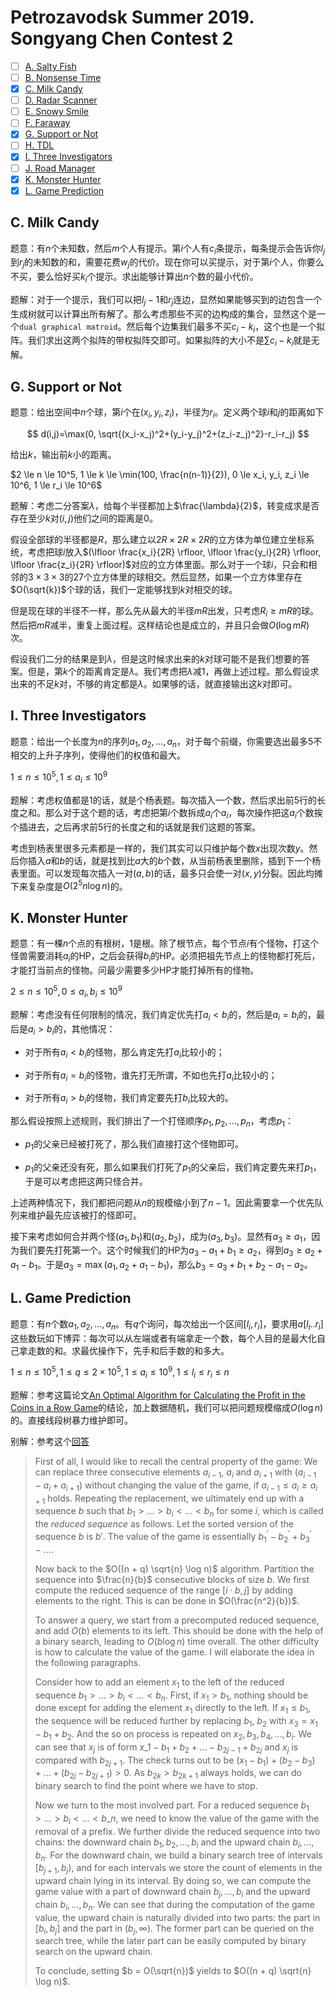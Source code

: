 # Petrozavodsk Summer 2019. Songyang Chen Contest 2

+ [ ] [A. Salty Fish](https://official.contest.yandex.ru/ptz-summer-2019/contest/13458/problems/A1/)
+ [ ] [B. Nonsense Time](https://official.contest.yandex.ru/ptz-summer-2019/contest/13458/problems/B1/)
+ [x] [C. Milk Candy](https://official.contest.yandex.ru/ptz-summer-2019/contest/13458/problems/C1/)
+ [ ] [D. Radar Scanner](https://official.contest.yandex.ru/ptz-summer-2019/contest/13458/problems/D1/)
+ [ ] [E. Snowy Smile](https://official.contest.yandex.ru/ptz-summer-2019/contest/13458/problems/E1/)
+ [ ] [F. Faraway](https://official.contest.yandex.ru/ptz-summer-2019/contest/13458/problems/F1/)
+ [x] [G. Support or Not](https://official.contest.yandex.ru/ptz-summer-2019/contest/13458/problems/G1/)
+ [ ] [H. TDL](https://official.contest.yandex.ru/ptz-summer-2019/contest/13458/problems/H1/)
+ [x] [I. Three Investigators](https://official.contest.yandex.ru/ptz-summer-2019/contest/13458/problems/I1/)
+ [ ] [J. Road Manager](https://official.contest.yandex.ru/ptz-summer-2019/contest/13458/problems/J1/)
+ [x] [K. Monster Hunter](https://official.contest.yandex.ru/ptz-summer-2019/contest/13458/problems/K1/)
+ [x] [L. Game Prediction](https://official.contest.yandex.ru/ptz-summer-2019/contest/13458/problems/L1/)

## C. Milk Candy

题意：有$n$个未知数，然后$m$个人有提示。第$i$个人有$c_i$条提示，每条提示会告诉你$l_j$到$r_j$的未知数的和，需要花费$w_j$的代价。现在你可以买提示，对于第$i$个人，你要么不买，要么恰好买$k_i$个提示。求出能够计算出$n$个数的最小代价。

题解：对于一个提示，我们可以把$l_j-1$和$r_j$连边，显然如果能够买到的边包含一个生成树就可以计算出所有解了。那么考虑那些不买的边构成的集合，显然这个是一个`dual graphical matroid`。然后每个边集我们最多不买$c_i-k_i$，这个也是一个拟阵。我们求出这两个拟阵的带权拟阵交即可。如果拟阵的大小不是$\sum c_i-k_i$就是无解。

## G. Support or Not

题意：给出空间中$n$个球，第$i$个在$(x_i,y_i,z_i)$，半径为$r_i$。定义两个球$i$和$j$的距离如下

$$
d(i,j)=\max(0, \sqrt{(x_i-x_j)^2+(y_i-y_j)^2+(z_i-z_j)^2}-r_i-r_j)
$$

给出$k$，输出前$k$小的距离。

$2 \le n \le 10^5, 1 \le k \le \min(100, \frac{n(n-1)}{2}), 0 \le x_i, y_i, z_i \le 10^6, 1 \le r_i \le 10^6$

题解：考虑二分答案$\lambda$，给每个半径都加上$\frac{\lambda}{2}$，转变成求是否存在至少$k$对$(i,j)$他们之间的距离是$0$。

假设全部球的半径都是$R$，那么建立以$2R \times 2R \times 2R$的立方体为单位建立坐标系统，考虑把球$i$放入$(\lfloor \frac{x_i}{2R} \rfloor, \lfloor \frac{y_i}{2R} \rfloor, \lfloor \frac{z_i}{2R} \rfloor)$对应的立方体里面。那么对于一个球$i$，只会和相邻的$3 \times 3 \times 3$的$27$个立方体里的球相交。然后显然，如果一个立方体里存在$O(\sqrt{k})$个球的话，我们一定能够找到$k$对相交的球。

但是现在球的半径不一样，那么先从最大的半径$mR$出发，只考虑$R_i \ge mR$的球。然后把$mR$减半，重复上面过程。这样结论也是成立的，并且只会做$O(\log mR)$次。

假设我们二分的结果是到$\lambda$，但是这时候求出来的$k$对球可能不是我们想要的答案。但是，第$k$个的距离肯定是$\lambda$。我们考虑把$\lambda$减$1$，再做上述过程。那么假设求出来的不足$k$对，不够的肯定都是$\lambda$。如果够的话，就直接输出这$k$对即可。

## I. Three Investigators

题意：给出一个长度为$n$的序列$a_1,a_2,\dots,a_n$，对于每个前缀，你需要选出最多$5$不相交的上升子序列，使得他们的权值和最大。

$1 \le n \le 10^5, 1 \le a_i \le 10^9$

题解：考虑权值都是$1$的话，就是个杨表题。每次插入一个数，然后求出前$5$行的长度之和。那么对于这个题的话，考虑把第$i$个数拆成$a_i$个$a_i$，每次操作把这$a_i$个数挨个插进去，之后再求前$5$行的长度之和的话就是我们这题的答案。

考虑到杨表里很多元素都是一样的，我们其实可以只维护每个数$x$出现次数$y$。然后你插入$a$和$b$的话，就是找到比$a$大的$b$个数，从当前杨表里删除，插到下一个杨表里面。可以发现每次插入一对$(a,b)$的话，最多只会使一对$(x,y)$分裂。因此均摊下来复杂度是$O(2^5 n \log n)$的。

## K. Monster Hunter

题意：有一棵$n$个点的有根树，$1$是根。除了根节点，每个节点$i$有个怪物，打这个怪兽需要消耗$a_i$的HP，之后会获得$b_i$的HP。必须把祖先节点上的怪物都打死后，才能打当前点的怪物。问最少需要多少HP才能打掉所有的怪物。

$2 \le n \le 10^5, 0 \le a_i, b_i \le 10^9$

题解：考虑没有任何限制的情况，我们肯定优先打$a_i < b_i$的，然后是$a_i = b_i$的，最后是$a_i > b_i$的，其他情况：

+ 对于所有$a_i < b_i$的怪物，那么肯定先打$a_i$比较小的；

+ 对于所有$a_i=b_i$的怪物，谁先打无所谓，不如也先打$a_i$比较小的；

+ 对于所有$a_i > b_i$的怪物，我们肯定要先打$b_i$比较大的。

那么假设按照上述规则，我们排出了一个打怪顺序$p_1,p_2,\dots,p_n$，考虑$p_1$：

+ $p_1$的父亲已经被打死了，那么我们直接打这个怪物即可。

+ $p_1$的父亲还没有死，那么如果我们打死了$p_1$的父亲后，我们肯定要先来打$p_1$，于是可以考虑把这两只怪合并。

上述两种情况下，我们都把问题从$n$的规模缩小到了$n-1$。因此需要拿一个优先队列来维护最先应该被打的怪即可。

接下来考虑如何合并两个怪$(a_1,b_1)$和$(a_2,b_2)$，成为$(a_3,b_3)$。显然有$a_3 \ge a_1$，因为我们要先打死第一个。这个时候我们的HP为$a_3-a_1+b_1 \ge a_2$，得到$a_3 \ge a_2+a_1-b_1$。于是$a_3=\max(a_1,a_2+a_1-b_1)$，那么$b_3=a_3+b_1+b_2-a_1-a_2$。

## L. Game Prediction

题意：有$n$个数$a_1,a_2,\dots,a_n$。有$q$个询问，每次给出一个区间$[l_i,r_i]$，要求用$a[l_i..r_i]$这些数玩如下博弈：每次可以从左端或者有端拿走一个数，每个人目的是最大化自己拿走数的和。求最优操作下，先手和后手数的和多大。

$1 \le n \le 10^5, 1 \le q \le 2 \times 10^5, 1 \le a_i \le 10^9, 1 \le l_i \le r_i \le n$

题解：参考这篇论文[An Optimal Algorithm for Calculating the Profit in the Coins in a Row Game](https://www.mimuw.edu.pl/~idziaszek/termity)的结论，加上数据随机，我们可以把问题规模缩成$O(\log n)$的。直接线段树暴力维护即可。

别解：参考这个[回答](https://forum.icpc.camp/d/30-petrozavodsk-summer-2019-day-1-l-game-prediction)

> First of all, I would like to recall the central property of the game: We can replace three consecutive elements $a_{i - 1}$, $a_i$ and $a_{i + 1}$ with $(a_{i - 1} - a_{i} + a_{i + 1})$ without changing the value of the game, if $a_{i - 1} \leq a_i \geq a_{i + 1}$ holds. Repeating the replacement, we ultimately end up with a sequence $b$ such that $b_1 > \dots > b_i < \dots < b_n$ for some $i$, which is called the *reduced sequence* as follows.  Let the sorted version of the sequence $b$ is $b'$. The value of the game is essentially $b^\prime_1 - b^\prime_2 + b^\prime_3 - \dots$.
> 
> Now back to the $O((n + q) \sqrt{n} \log n)$ algorithm. Partition the sequence into $\frac{n}{b}$ consecutive blocks of size $b$. We first compute the reduced sequence of the range $[i \cdot b, j]$ by adding elements to the right. This is can be done in $O(\frac{n^2}{b})$.
> 
> To answer a query, we start from a precomputed reduced sequence, and add $O(b)$ elements to its left. This should be done with the help of a binary search, leading to $O(b \log n)$ time overall. The other difficulty is how to calculate the value of the game. I will elaborate the idea in the following paragraphs.
> 
> Consider how to add an element $x_1$ to the left of the reduced sequence $b_1 > \dots > b_i < \dots < b_n$. First, if $x_1 > b_1$, nothing should be done except for adding the element $x_1$ directly to the left. If $x_1 \leq b_1$, the sequence will be reduced further by replacing $b_1$, $b_2$ with $x_3 = x_1 - b_1 + b_2$. And the so on process is repeated on $x_2, b_3, b_4, \dots, b_i$. We can see that $x_j$ is of form $x\_1 - b_1 + b_2 + \dots - b_{2j - 1} + b_{2j}$ and $x_j$ is compared with $b_{2j + 1}$. The check turns out to be $(x_1 - b_1) + (b_2 - b_3) + \dots + (b_{2j} - b_{2j + 1}) > 0$. As $b_{2k} > b_{2k + 1}$ always holds, we can do binary search to find the point where we have to stop. 
> 
> Now we turn to the most involved part. For a reduced sequence $b_1 > \dots > b_i < \dots < b\_n$, we need to know the value of the game with the removal of a prefix. We further divide the reduced sequence into two chains: the downward chain $b_1, b_2, \dots, b_i$ and the upward chain $b_i, \dots, b_n$. For the downward chain, we build a binary search tree of intervals $[b_{j + 1}, b_j)$, and for each intervals we store the count of elements in the upward chain lying in its interval. By doing so, we can compute the game value with a part of downward chain $b_j, \dots, b_i$ and the upward chain $b_i, \dots, b_n$. We can see that during the computation of the game value, the upward chain is naturally divided into two parts: the part in $[b_i, b_j]$ and the part in $(b_j, \infty)$. The former part can be queried on the search tree, while the later part can be easily computed by binary search on the upward chain.
> 
> To conclude, setting $b = O(\sqrt{n})$ yields to $O((n + q) \sqrt{n} \log n)$.
